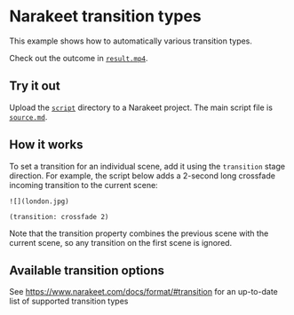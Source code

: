 # Narakeet transition types

This example shows how to automatically various transition types.

Check out the outcome in [`result.mp4`](result.mp4).

## Try it out

Upload the [`script`](script) directory to a Narakeet project. The main script file is [`source.md`](script/source.md).

## How it works

To set a transition for an individual scene, add it using the `transition` stage direction. For example, the script below adds a 2-second long crossfade incoming transition to the current scene:


```
![](london.jpg)

(transition: crossfade 2)
```

Note that the transition property combines the previous scene with the current scene, so any transition on the first scene is ignored.

## Available transition options


See <https://www.narakeet.com/docs/format/#transition> for an up-to-date list of supported transition types
